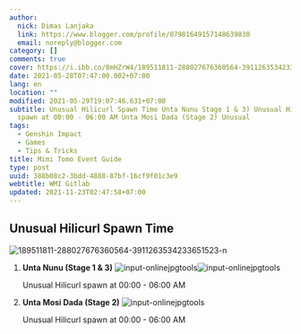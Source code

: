 ```yaml
---
author:
  nick: Dimas Lanjaka
  link: https://www.blogger.com/profile/07981649157148639830
  email: noreply@blogger.com
category: []
comments: true
cover: https://i.ibb.co/8mHZrW4/189511811-288027676360564-3911263534233651523-n.jpg
date: 2021-05-28T07:47:00.002+07:00
lang: en
location: ""
modified: 2021-05-29T19:07:46.631+07:00
subtitle: Unusual Hilicurl Spawn Time Unta Nunu Stage 1 & 3) Unusual Hilicurl
  spawn at 00:00 - 06:00 AM Unta Mosi Dada (Stage 2) Unusual
tags:
  - Genshin Impact
  - Games
  - Tips & Tricks
title: Mimi Tomo Event Guide
type: post
uuid: 388b08c2-3bdd-4888-87bf-16cf9f01c3e9
webtitle: WMI Gitlab
updated: 2021-11-23T02:47:58+07:00
---
```


<div><h2>Unusual Hilicurl Spawn Time</h2><img src="https://i.ibb.co/8mHZrW4/189511811-288027676360564-3911263534233651523-n.jpg" alt="189511811-288027676360564-3911263534233651523-n" border="0">  <ol>    <li><b>Unta Nunu (Stage 1 &amp; 3)</b> <img src="https://i.ibb.co/zSDpYS3/input-onlinejpgtools.png" alt="input-onlinejpgtools" border="0"><img src="https://i.ibb.co/10119K0/input-onlinejpgtools.png" alt="input-onlinejpgtools" border="0"> <p>Unusual Hilicurl spawn at 00:00 - 06:00 AM</p></li>    <li><b>Unta Mosi Dada (Stage 2)</b> <img src="https://i.ibb.co/WpHsb33/input-onlinejpgtools.png" alt="input-onlinejpgtools" border="0"> <p>Unusual Hilicurl spawn at 00:00 - 06:00 AM</p></li></ol></div><script>document.querySelectorAll("pre,code");
  pretext.forEach(function (el) {
    el.classList.toggle("notranslate", true);
  });</script>
